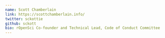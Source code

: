 ```yaml
---
name: Scott Chamberlain
link: https://scottchamberlain.info/
twitter: sckottie
github: sckott
bio: rOpenSci Co-founder and Technical Lead, Code of Conduct Committee member, Associate editor of rOpenSci Software Peer Review
---
```

